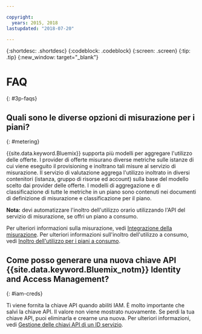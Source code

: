 ```yaml
---

copyright:
  years: 2015, 2018
lastupdated: "2018-07-20"

---
```


{:shortdesc: .shortdesc}
{:codeblock: .codeblock}
{:screen: .screen}
{:tip: .tip}
{:new_window: target="_blank"}

# FAQ
{: #3p-faqs}

## Quali sono le diverse opzioni di misurazione per i piani?
{: #metering}

{{site.data.keyword.Bluemix}} supporta più modelli per aggregare l'utilizzo delle offerte. I provider di offerte misurano diverse metriche sulle istanze di cui viene eseguito il provisioning e inoltrano tali misure al servizio di misurazione. Il servizio di valutazione aggrega l'utilizzo inoltrato in diversi contenitori (istanza, gruppo di risorse ed account) sulla base del modello scelto dai provider delle offerte. I modelli di aggregazione e di classificazione di tutte le metriche in un piano sono contenuti nei documenti di definizione di misurazione e classificazione per il piano.

**Nota:** devi automatizzare l'inoltro dell'utilizzo orario utilizzando l'API del servizio di misurazione, se offri un piano a consumo.

Per ulteriori informazioni sulla misurazione, vedi [Integrazione della misurazione](/docs/third-party/metering.html#meteringintera). Per ulteriori informazioni sull'inoltro dell'utilizzo a consumo, vedi [Inoltro dell'utilizzo per i piani a consumo](/docs/third-party/submitusage.html#submitusage).

## Come posso generare una nuova chiave API {{site.data.keyword.Bluemix_notm}} Identity and Access Management?
{: #iam-creds}

Ti viene fornita la chiave API quando abiliti IAM. È molto importante che salvi la chiave API. Il valore non viene mostrato nuovamente. Se perdi la tua chiave API, puoi eliminarla e crearne una nuova. Per ulteriori informazioni, vedi [Gestione delle chiavi API di un ID servizio](/docs/iam/serviceid_keys.html#serviceidapikeys). 


